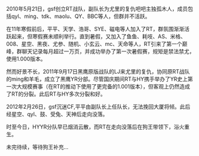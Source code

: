 

2010年5月21日，gsf创立RT战队，副队长为尤里的复仇吧吧主独孤木人，成员包括qyl、ming、tdk、maolu、QY、BBC等人，但群并不活跃。

在11年寒假前后，平平、天学、浩哥、SYE、磁电等人加入了RT，群氛围渐渐活跃起来，但寒假赛未顺利举行。直到暑假，又加入了鱼鱼、耗吱、AS、米格、008、星空、黑夜、尤参、随机、小玄云、mc、天命等人，RT引来了第一个巅峰，群聊天记录每月超过一万页，并成功举办了第一次暑假赛，规矩是禁法禁尤，使用1.000版本。

然而好景不长，2011年9月17日黑鹰原版战队的LJ来尤里的复仇，协同原RT战队的ming和羊毛，成立了黑鹰YR分部。尽管国庆期间RT与HY携手举办了YR史上第一次大规模赛事（在RT的推动下使用了更完备的1.001版本），但客观上仍然造成了RT的分裂。此后RT与HY多次分裂和好。

2012年2月26日，gsf沉迷CF,平平由副队长上任队长，无法挽回大厦将倾。此后经星空、qyl、鼓、受兔、天神后走向没落。

时至今日，HYYR分队早已烟消云散，而RT在走向没落后在狗王带领下，浴火重生。

未完待续，等待狗王补充...
